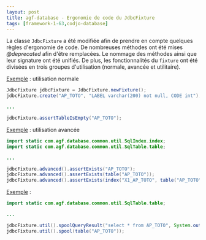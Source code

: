 ```yaml
---
layout: post
title: agf-database - Ergonomie de code du JdbcFixture
tags: [framework-1-63,codjo-database]
---
```

La classe ```JdbcFixture``` a été modifiée afin de prendre en compte quelques règles d'ergonomie de code.
De nombreuses méthodes ont été mises _@deprecated_ afin d'être remplacées.
Le nommage des méthodes ainsi que leur signature ont été unifiés.
De plus, les fonctionnalités du ```fixture``` ont été divisées en trois groupes d'utilisation (normale, avancée et utilitaire).

<u>Exemple</u> : utilisation normale
```java
JdbcFixture jdbcFixture = JdbcFixture.newFixture();
jdbcFixture.create("AP_TOTO", "LABEL varchar(200) not null, CODE int");

...

jdbcFixture.assertTableIsEmpty("AP_TOTO");
```

<u>Exemple</u> : utilisation avancée
```java
import static com.agf.database.common.util.SqlIndex.index;
import static com.agf.database.common.util.SqlTable.table;

...

jdbcFixture.advanced().assertExists("AP_TOTO");
jdbcFixture.advanced().assertExists(table("AP_TOTO"));
jdbcFixture.advanced().assertExists(index("X1_AP_TOTO", table("AP_TOTO")));
```


<u>Exemple</u> :
```java
import static com.agf.database.common.util.SqlTable.table;

...

jdbcFixture.util().spoolQueryResult("select * from AP_TOTO", System.out);
jdbcFixture.util().spool(table("AP_TOTO"));
```
